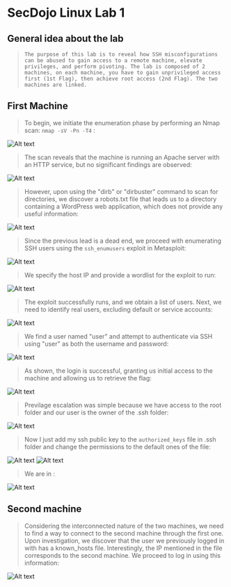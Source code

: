# SecDojo Linux Lab 1

## General idea about the lab

> `The purpose of this lab is to reveal how SSH misconfigurations can be abused to gain access to a remote machine, elevate privileges, and perform pivoting. The lab is composed of 2 machines, on each machine, you have to gain unprivileged access first (1st Flag), then achieve root access (2nd Flag). The two machines are linked.`

## First Machine

> To begin, we initiate the enumeration phase by performing an Nmap scan: `nmap -sV -Pn -T4` :

![Alt text](includes/1.png?raw=true)

> The scan reveals that the machine is running an Apache server with an HTTP service, but no significant findings are observed:

![Alt text](includes/2.png?raw=true)

> However, upon using the "dirb" or "dirbuster" command to scan for directories, we discover a robots.txt file that leads us to a directory containing a WordPress web application, which does not provide any useful information:

![Alt text](includes/3.png?raw=true)

> Since the previous lead is a dead end, we proceed with enumerating SSH users using the  `ssh_enumusers` exploit in Metasploit:

![Alt text](includes/4.png?raw=true)

> We specify the host IP and provide a wordlist for the exploit to run:

![Alt text](includes/5.png?raw=true)

> The exploit successfully runs, and we obtain a list of users. Next, we need to identify real users, excluding default or service accounts:

![Alt text](includes/6.png?raw=true)

> We find a user named "user" and attempt to authenticate via SSH using "user" as both the username and password:

![Alt text](includes/7.png?raw=true)

> As shown, the login is successful, granting us initial access to the machine and allowing us to retrieve the flag:

![Alt text](includes/8.png?raw=true)

> Previlage escalation was simple because we have access to the root folder and our user is the owner of the .ssh folder:

![Alt text](includes/9.png?raw=true)

> Now I just add my ssh public key to the `authorized_keys` file in .ssh folder and change the permissions to the default ones of the file:

![Alt text](includes/10.png?raw=true)
![Alt text](includes/11.png?raw=true)

> We are in :

![Alt text](includes/12.png?raw=true)

## Second machine

> Considering the interconnected nature of the two machines, we need to find a way to connect to the second machine through the first one. Upon investigation, we discover that the user we previously logged in with has a known_hosts file. Interestingly, the IP mentioned in the file corresponds to the second machine. We proceed to log in using this information:

![Alt text](includes/13.png?raw=true)
